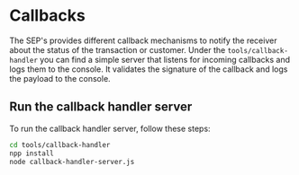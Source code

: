# Callbacks
The SEP's provides different callback mechanisms to notify the receiver about the status of the transaction or customer.
Under the `tools/callback-handler` you can find a simple server that listens for incoming callbacks and logs them to the console.
It validates the signature of the callback and logs the payload to the console.

## Run the callback handler server
To run the callback handler server, follow these steps:
```bash
cd tools/callback-handler
npp install
node callback-handler-server.js
```